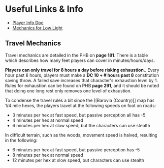 # Useful Links & Info
* [Player Info Doc](https://docs.google.com/document/d/1AvI5czLZ0aGNCSOVRQOIYPxUb0Np-Ir0vfTaRxvkn9g/edit#heading=h.mt330k9omxl9)
* [Mechanics for Low Light](https://roll20.net/compendium/dnd5e/The%20Environment#toc_3)

## Travel Mechanics

Travel mechanics are detailed in the PHB on **page 181**. There is a table which describes how many feet players can cover in minutes/hours/days.

**Players can only travel for 8 hours a day before risking exhaustion.**. Every hour past 8 hours, players must make a **DC 10 + # hours past 8** constitution saving throw. A failed save increases that character's exhaustion level by 1. Rules for exhaustion can be found on PHB **page 291**, and it should be noted that doing one long rest only removes one level of exhaustion.

To condense the travel rules a bit since the [[Barovia (Country)]] map has 1/4 mile hexes, the players travel at the following speeds on foot on roads:
* 3 minutes per hex at fast speed, but passive perception all has -5
* 4 minutes per hex at normal speed
* 6 minutes per hex at slow speed, but the characters can use stealth

In difficult terrain, such as the woods, movement speed is halved, resulting in the following:
* 6 minutes per hex at fast speed, but passive perception has -5
* 8 minutes per hex at normal speed
* 12 minutes per hex at slow speed, but characters can use stealth